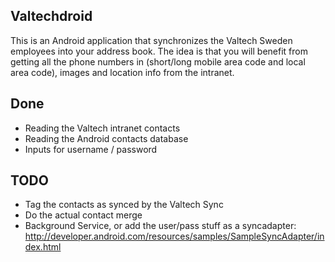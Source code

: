 ## Valtechdroid
This is an Android application that synchronizes the Valtech Sweden employees into your address book.
The idea is that you will benefit from getting all the phone numbers in (short/long mobile area code and local area code), images and location info from the intranet.

## Done
* Reading the Valtech intranet contacts
* Reading the Android contacts database
* Inputs for username / password

## TODO
* Tag the contacts as synced by the Valtech Sync
* Do the actual contact merge
* Background Service, or add the user/pass stuff as a syncadapter: http://developer.android.com/resources/samples/SampleSyncAdapter/index.html

